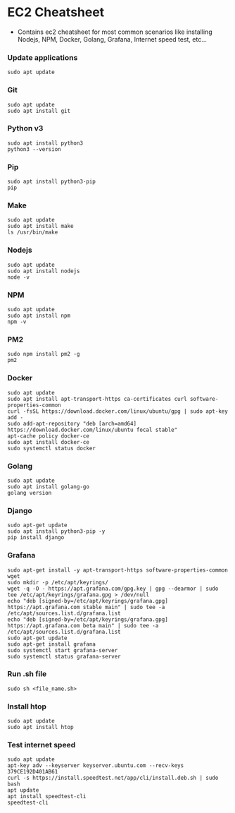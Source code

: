 # EC2 Cheatsheet
- Contains ec2 cheatsheet for most common scenarios like installing Nodejs, NPM, Docker, Golang, Grafana, Internet speed test, etc...


### Update applications
```
sudo apt update
```

### Git
```
sudo apt update
sudo apt install git
```

### Python v3
```
sudo apt install python3
python3 --version
```

### Pip
```
sudo apt install python3-pip
pip
```

### Make
```
sudo apt update
sudo apt install make
ls /usr/bin/make
```

### Nodejs
```
sudo apt update
sudo apt install nodejs
node -v
```

### NPM
```
sudo apt update
sudo apt install npm
npm -v
```

### PM2
```
sudo npm install pm2 -g
pm2
```


### Docker
```
sudo apt update
sudo apt install apt-transport-https ca-certificates curl software-properties-common
curl -fsSL https://download.docker.com/linux/ubuntu/gpg | sudo apt-key add -
sudo add-apt-repository "deb [arch=amd64] https://download.docker.com/linux/ubuntu focal stable"
apt-cache policy docker-ce
sudo apt install docker-ce
sudo systemctl status docker
```


### Golang
```
sudo apt update
sudo apt install golang-go
golang version
```

### Django
```
sudo apt-get update
sudo apt install python3-pip -y
pip install django
```

### Grafana
```
sudo apt-get install -y apt-transport-https software-properties-common wget
sudo mkdir -p /etc/apt/keyrings/
wget -q -O - https://apt.grafana.com/gpg.key | gpg --dearmor | sudo tee /etc/apt/keyrings/grafana.gpg > /dev/null
echo "deb [signed-by=/etc/apt/keyrings/grafana.gpg] https://apt.grafana.com stable main" | sudo tee -a /etc/apt/sources.list.d/grafana.list
echo "deb [signed-by=/etc/apt/keyrings/grafana.gpg] https://apt.grafana.com beta main" | sudo tee -a /etc/apt/sources.list.d/grafana.list
sudo apt-get update
sudo apt-get install grafana
sudo systemctl start grafana-server
sudo systemctl status grafana-server
```

### Run .sh file
```
sudo sh <file_name.sh>
```

### Install htop
```
sudo apt update
sudo apt install htop
```

### Test internet speed
```
sudo apt update
apt-key adv --keyserver keyserver.ubuntu.com --recv-keys 379CE192D401AB61
curl -s https://install.speedtest.net/app/cli/install.deb.sh | sudo bash
apt update
apt install speedtest-cli
speedtest-cli
```
